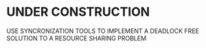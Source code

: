 # UNDER CONSTRUCTION

USE SYNCRONIZATION TOOLS TO IMPLEMENT A DEADLOCK FREE SOLUTION TO A RESOURCE SHARING PROBLEM

